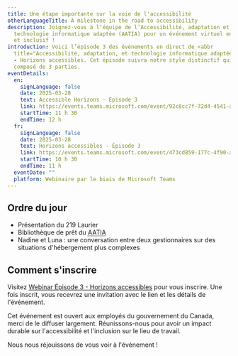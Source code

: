 ```yaml
---
title: Une étape importante sur la voie de l'accessibilité
otherLanguageTitle: A milestone in the road to accessibility
description: Joignez-vous à l’équipe de l’Accessibilité, adaptation et
  technologie informatique adaptée (AATIA) pour un événement virtuel engageant
  et inclusif !
introduction: Voici l’épisode 3 des événements en direct de <abbr
  title="Accessibilité, adaptation, et technologie informatique adaptée">l’AATIA
  - Horizons accessibles. Cet épisode suivra notre style distinctif qui est
  composé de 3 parties.
eventDetails:
  en:
    signLanguage: false
    date: 2025-03-28
    text: Accessible Horizons - Episode 3
    link: https://events.teams.microsoft.com/event/92c8cc7f-72d4-4541-a2ba-5dbdf8112acb@d05bc194-94bf-4ad6-ae2e-1db0f2e38f5e
    startTime: 11 h 30
    endTime: 12 h
  fr:
    signLanguage: false
    date: 2025-03-28
    text: Horizons accessibles - Épisode 3
    link: https://events.teams.microsoft.com/event/473cd859-177c-4f90-abb9-ce8b435439b4@d05bc194-94bf-4ad6-ae2e-1db0f2e38f5e
    startTime: 10 h 30
    endTime: 11 h
  eventDate: ""
  platform: Webinaire par le biais de Microsoft Teams
---
```

## Ordre du jour

* Présentation du 219 Laurier
* Bibliothèque de prêt du <abbr title="Accessibilité, adaptation et technologie informatique adaptée">AATIA</abbr>
* Nadine et Luna : une conversation entre deux gestionnaires sur des situations d'hébergement plus complexes 

## Comment s'inscrire

Visitez [Webinar Épisode 3 - Horizons accessibles](https://events.teams.microsoft.com/event/92c8cc7f-72d4-4541-a2ba-5dbdf8112acb@d05bc194-94bf-4ad6-ae2e-1db0f2e38f5e) pour vous inscrire. Une fois inscrit, vous recevrez une invitation avec le lien et les détails de l'événement.

Cet événement est ouvert aux employés du gouvernement du Canada, merci de le diffuser largement. Réunissons-nous pour avoir un impact durable sur l'accessibilité et l'inclusion sur le lieu de travail.

Nous nous réjouissons de vous voir à l'événement !
